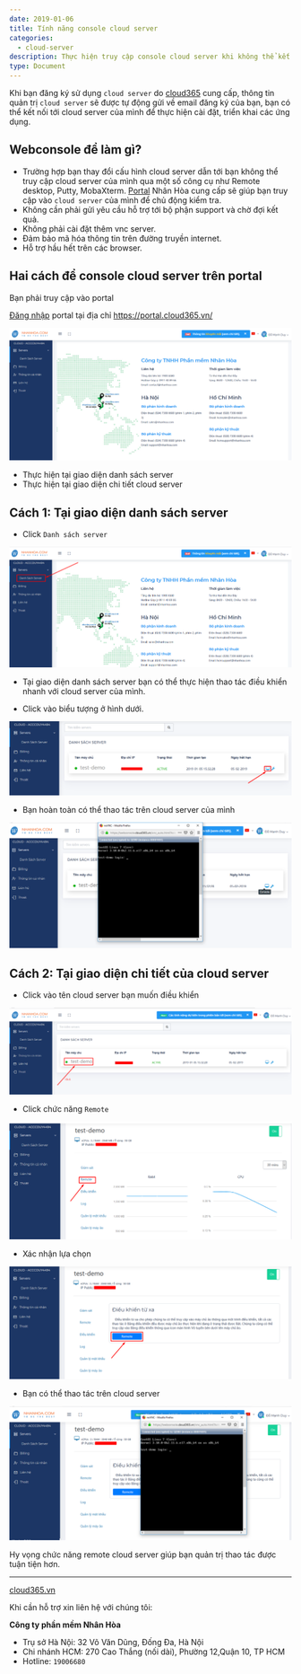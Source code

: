 ```yaml
---
date: 2019-01-06
title: Tính năng console cloud server
categories:
  - cloud-server
description: Thực hiện truy cập console cloud server khi không thể kết nối từ xa
type: Document
---
```


Khi bạn đăng ký sử dụng `cloud server` do <a href="https://cloud365.vn/" target="_blank">cloud365</a> cung cấp, thông tin quản trị `cloud server` sẽ được tự động gửi về email đăng ký của bạn, bạn có thể kết nối tới cloud server của mình để thực hiện cài đặt, triển khai các ứng dụng.

## Webconsole để làm gì?

+ Trường hợp bạn thay đổi cấu hình cloud server dẫn tới bạn không thể truy cập cloud server của mình qua một số công cụ như Remote desktop, Putty, MobaXterm. <a href="https://portal.cloud365.vn/user/login/" target="_blank">Portal</a> Nhân Hòa cung cấp sẽ giúp bạn truy cập vào `cloud server` của mình để chủ động kiểm tra.<br>
+ Không cần phải gửi yêu cầu hỗ trợ tới bộ phận support và chờ đợi kết quả.<br>
+ Không phải cài đặt thêm vnc server.<br>
+ Đảm bảo mã hóa thông tin trên đường truyền internet.<br>
+ Hỗ trợ hầu hết trên các browser.

## Hai cách để console cloud server trên portal

Bạn phải truy cập vào portal

<a href="https://support.cloud365.vn/account-settings/dang-nhap-portal/" target="_blank">Đăng nhập</a> portal tại địa chỉ <a href="https://portal.cloud365.vn/" target="_blank">https://portal.cloud365.vn/</a>

![](/images/img-remote-cloud-server/Screenshot_600.png)

+ Thực hiện tại giao diện danh sách server<br>
+ Thực hiện tại giao diện chi tiết cloud server

## Cách 1: Tại giao diện danh sách server

+ Click `Danh sách server`

![](/images/img-remote-cloud-server/Screenshot_601.png)

+ Tại giao diện danh sách server bạn có thể thực hiện thao tác điều khiển nhanh với cloud server của mình.

+ Click vào biểu tượng ở hình dưới.

![](/images/img-remote-cloud-server/Screenshot_608.png)

+ Bạn hoàn toàn có thể thao tác trên cloud server của mình

![](/images/img-remote-cloud-server/Screenshot_609.png)

## Cách 2: Tại giao diện chi tiết của cloud server

+ Click vào tên cloud server bạn muốn điều khiển

![](/images/img-remote-cloud-server/Screenshot_604.png)

+ Click chức năng `Remote`

![](/images/img-remote-cloud-server/Screenshot_610.png)

+ Xác nhận lựa chọn

![](/images/img-remote-cloud-server/Screenshot_611.png)

+ Bạn có thể thao tác trên cloud server

![](/images/img-remote-cloud-server/Screenshot_612.png)

Hy vọng chức năng remote cloud server giúp bạn quản trị thao tác được tuận tiện hơn.

---
<a href="https://cloud365.vn/" target="_blank">cloud365.vn</a>

Khi cần hỗ trợ xin liên hệ với chúng tôi:

**Công ty phần mềm Nhân Hòa**
- Trụ sở Hà Nội: 32 Võ Văn Dũng, Đống Đa, Hà Nội
- Chi nhánh HCM: 270 Cao Thắng (nối dài), Phường 12,Quận 10, TP HCM
- Hotline: `19006680`



